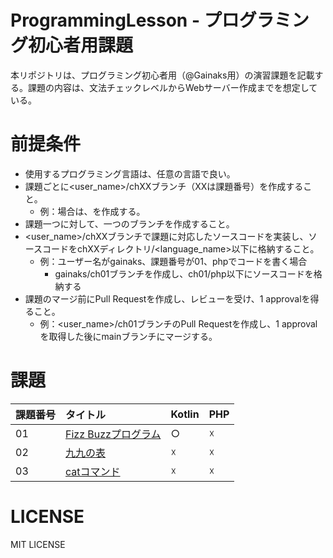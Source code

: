 # ProgrammingLesson - プログラミング初心者用課題
本リポジトリは、プログラミング初心者用（@Gainaks用）の演習課題を記載する。課題の内容は、文法チェックレベルからWebサーバー作成までを想定している。
  
# 前提条件
- 使用するプログラミング言語は、任意の言語で良い。
- 課題ごとに<user_name>/chXXブランチ（XXは課題番号）を作成すること。
  - 例：場合は、を作成する。
- 課題一つに対して、一つのブランチを作成すること。
- <user_name>/chXXブランチで課題に対応したソースコードを実装し、ソースコードをchXXディレクトリ/<language_name>以下に格納すること。
  - 例：ユーザー名がgainaks、課題番号が01、phpでコードを書く場合
    - gainaks/ch01ブランチを作成し、ch01/php以下にソースコードを格納する
- 課題のマージ前にPull Requestを作成し、レビューを受け、1 approvalを得ること。
  - 例：<user_name>/ch01ブランチのPull Requestを作成し、1 approvalを取得した後にmainブランチにマージする。

# 課題
|課題番号|タイトル|Kotlin|PHP|
|:-------|:-------|:-------|:-------|
|   01   | [Fizz Buzzプログラム](./ch01/chapter01.md)|○|☓|
|   02   | [九九の表](./ch02/chapter02.md)|☓|☓|
|   03   | [catコマンド](./ch03/chapter03.md)|☓|☓|

# LICENSE
MIT LICENSE
